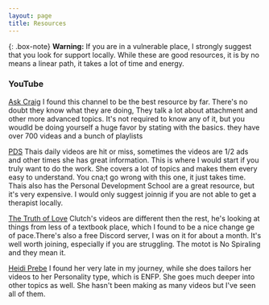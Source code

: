 ```yaml
---
layout: page
title: Resources
---
```

{: .box-note}
**Warning:** If you are in a vulnerable place, I strongly suggest that you look for support locally. 
While these are good resources, it is by no means a linear path, it takes a lot of time and energy.

### YouTube

[Ask Craig](https://www.youtube.com/channel/UCO60mX6WGDgrk0R27c8COKQ)
I found this channel to be the best resource by far. There's no doubt they know what they are doing, They talk a lot about attachment and other more advanced topics. It's not required to know any of it, but you woudld be doing yourself a huge favor by stating with the basics. they have over 700 videas and a bunch of playlists

[PDS](https://www.youtube.com/channel/UCHQ4lSaKRap5HyrpitrTOhQ)
Thais daily videos are hit or miss, sometimes the videos are 1/2 ads and other times she has great information. This is where I would start if you truly want to do the work. She covers a lot of topics and makes them every easy to understand. You cna;t go wrong with this one, it just takes time. Thais also has the Personal Development School are a great resource, but it's very expensive. I would only suggest joinnig if you are not able to get a therapist locally.

[The Truth of Love](https://www.youtube.com/c/TheTruthofLove)
Clutch's videos are different then the rest, he's looking at things from less of a textbook place, which I found to be a nice change ge of pace.There's also a free Discord server, I was on it for about a month. It's well worth joining, especially if you are struggling. The motot is No Spiraling and they mean it.

[Heidi Prebe](https://www.youtube.com/channel/UCqX3KQWXJll7_6orfHFuqBQ)
I found her very late in my journey, while she does tailors her videos to her Personality type, which is ENFP. She goes much deeper into other topics as well. She hasn't been making as many videos but I've seen all of them.
